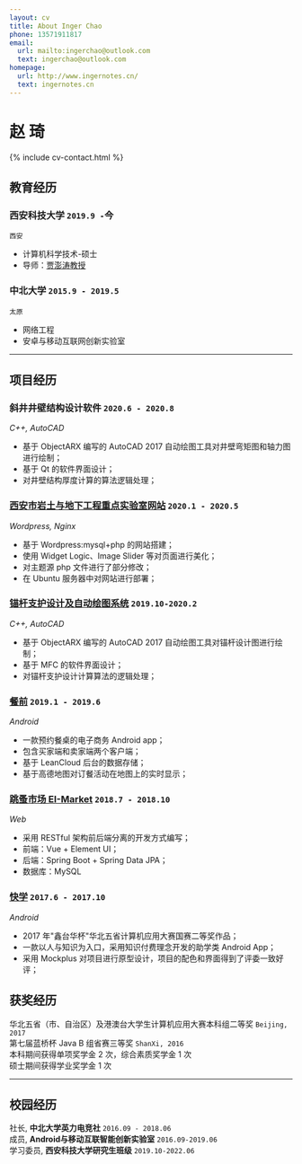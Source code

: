 ```yaml
---
layout: cv
title: About Inger Chao 
phone: 13571911817
email:
  url: mailto:ingerchao@outlook.com
  text: ingerchao@outlook.com
homepage:
  url: http://www.ingernotes.cn/
  text: ingernotes.cn
---
```


# 赵 琦

<!--
include contact information from the front matter
Supported arguments:
    - homepage: url, text
    - phone
    - email
-->

{% include cv-contact.html %}

## 教育经历

### **西安科技大学** `2019.9 -`今

```
西安
```

- 计算机科学技术-硕士
- 导师：[贾澎涛教授](http://pact.cs.cmu.edu/koedinger.html)

### **中北大学** `2015.9 - 2019.5`

```
太原
```

- 网络工程
- 安卓与移动互联网创新实验室

---

## 项目经历

### **斜井井壁结构设计软件** `2020.6 - 2020.8`

_C++, AutoCAD_<br>

- 基于 ObjectARX 编写的 AutoCAD 2017 自动绘图工具对井壁弯矩图和轴力图进行绘制；
- 基于 Qt 的软件界面设计；
- 对井壁结构厚度计算的算法逻辑处理；

### **[西安市岩土与地下工程重点实验室网站](http://ytydxgc.xust.edu.cn/)** `2020.1 - 2020.5`

_Wordpress, Nginx_<br>

- 基于 Wordpress:mysql+php 的网站搭建；
- 使用 Widget Logic、Image Slider 等对页面进行美化；
- 对主题源 php 文件进行了部分修改；
- 在 Ubuntu 服务器中对网站进行部署；

### **[锚杆支护设计及自动绘图系统]()** `2019.10-2020.2`

_C++, AutoCAD_<br>

- 基于 ObjectARX 编写的 AutoCAD 2017 自动绘图工具对锚杆设计图进行绘制；
- 基于 MFC 的软件界面设计；
- 对锚杆支护设计计算算法的逻辑处理；

### **[餐前](https://github.com/inger-chao/tisch)** `2019.1 - 2019.6`

_Android_<br>

- 一款预约餐桌的电子商务 Android app；
- 包含买家端和卖家端两个客户端；
- 基于 LeanCloud 后台的数据存储；
- 基于高德地图对订餐活动在地图上的实时显示；

### **[跳蚤市场 EI-Market](https://github.com/Inger-Chao/ei-market)** `2018.7 - 2018.10`
_Web_<br>

- 采用 RESTful 架构前后端分离的开发方式编写；
- 前端：Vue + Element UI；
- 后端：Spring Boot + Spring Data JPA；
- 数据库：MySQL


### **[快学](https://github.com/DreamYHD/NucYiXueFinal)** `2017.6 - 2017.10`
    
_Android_<br>

- 2017 年"鑫台华杯"华北五省计算机应用大赛国赛二等奖作品；
- 一款以人与知识为入口，采用知识付费理念开发的助学类 Android App；
- 采用 Mockplus 对项目进行原型设计，项目的配色和界面得到了评委一致好评；



## 获奖经历

华北五省（市、自治区）及港澳台大学生计算机应用大赛本科组二等奖 `Beijing, 2017` <br>
第七届蓝桥杯 Java B 组省赛三等奖  `ShanXi, 2016` <br>
本科期间获得单项奖学金 2 次，综合素质奖学金 1 次 <br>
硕士期间获得学业奖学金 1 次<br>

---

## 校园经历

社长, **中北大学英力电竞社** `2016.09 - 2018.06` <br>
成员, **Android与移动互联智能创新实验室** `2016.09-2019.06` <br>
学习委员, **西安科技大学研究生班级** `2019.10-2022.06`<br>


<!-- ### Footer

Last updated: May 2013 -->

